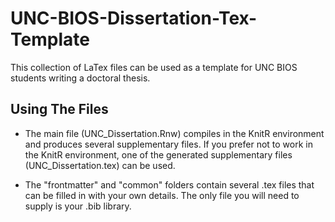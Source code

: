 # UNC-BIOS-Dissertation-Tex-Template
This collection of LaTex files can be used as a template for UNC BIOS students writing a doctoral thesis. 

## Using The Files

* The main file (UNC_Dissertation.Rnw) compiles in the KnitR environment and produces several supplementary files. If you prefer not to work in the KnitR environment, one of the generated supplementary files (UNC_Dissertation.tex) can be used. 

* The "frontmatter" and "common" folders contain several .tex files that can be filled in with your own details. The only file you will need to supply is your .bib library. 
